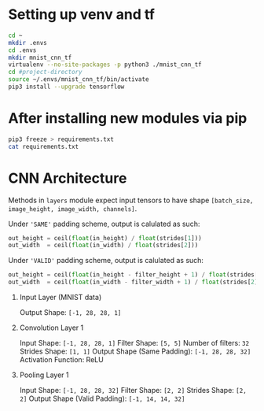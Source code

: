 # Setting up venv and tf

```bash
cd ~
mkdir .envs
cd .envs
mkdir mnist_cnn_tf
virtualenv --no-site-packages -p python3 ./mnist_cnn_tf
cd #project-directory
source ~/.envs/mnist_cnn_tf/bin/activate
pip3 install --upgrade tensorflow
```

# After installing new modules via pip
```bash
pip3 freeze > requirements.txt
cat requirements.txt
```

# CNN Architecture

Methods in `layers` module expect input tensors to have shape `[batch_size, image_height, image_width, channels]`.

Under `'SAME'` padding scheme, output is calulated as such:
```python
out_height = ceil(float(in_height) / float(strides[1]))
out_width  = ceil(float(in_width) / float(strides[2]))
```

Under `'VALID'` padding scheme, output is calulated as such:
```python
out_height = ceil(float(in_height - filter_height + 1) / float(strides[1]))
out_width  = ceil(float(in_width - filter_width + 1) / float(strides[2]))
```

1. Input Layer (MNIST data)

    Output Shape: `[-1, 28, 28, 1]`

2. Convolution Layer 1

    Input Shape: `[-1, 28, 28, 1]`
    Filter Shape: `[5, 5]`
    Number of filters: `32`
    Strides Shape: `[1, 1]`
    Output Shape (Same Padding): `[-1, 28, 28, 32]`
    Activation Function: ReLU

3. Pooling Layer 1

    Input Shape: `[-1, 28, 28, 32]`
    Filter Shape: `[2, 2]`
    Strides Shape: `[2, 2]`
    Output Shape (Valid Padding): `[-1, 14, 14, 32]`
